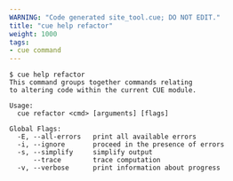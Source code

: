 ```yaml
---
WARNING: "Code generated site_tool.cue; DO NOT EDIT."
title: "cue help refactor"
weight: 1000
tags:
- cue command
---
```

```text { title="TERMINAL" type="terminal" codeToCopy="Y3VlIGhlbHAgcmVmYWN0b3I=" }
$ cue help refactor
This command groups together commands relating
to altering code within the current CUE module.

Usage:
  cue refactor <cmd> [arguments] [flags]

Global Flags:
  -E, --all-errors   print all available errors
  -i, --ignore       proceed in the presence of errors
  -s, --simplify     simplify output
      --trace        trace computation
  -v, --verbose      print information about progress
```
